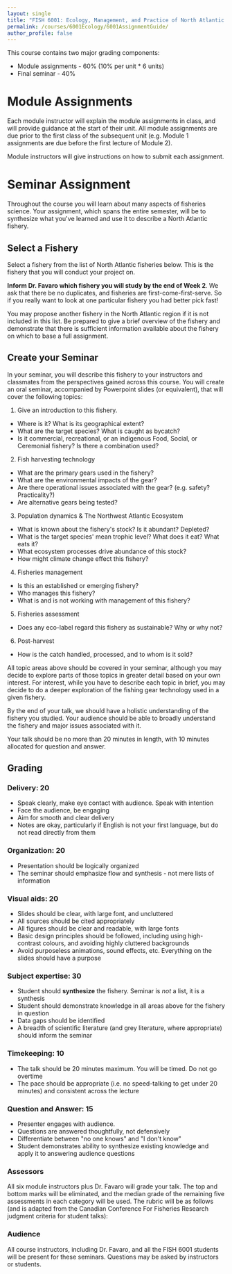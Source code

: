 ```yaml
---
layout: single
title: "FISH 6001: Ecology, Management, and Practice of North Atlantic Fisheries Assignment Guide"
permalink: /courses/6001Ecology/6001AssignmentGuide/
author_profile: false
---
```


This course contains two major grading components:

* Module assignments - 60% (10% per unit * 6 units)
* Final seminar - 40% 

# Module Assignments

Each module instructor will explain the module assignments in class, and will provide guidance at the start of their unit. All module assignments are due prior to the first class of the subsequent unit (e.g. Module 1 assignments are due before the first lecture of Module 2).

Module instructors will give instructions on how to submit each assignment.

# Seminar Assignment

Throughout the course you will learn about many aspects of fisheries science. Your assignment, which spans the entire semester, will be to synthesize what you've learned and use it to describe a North Atlantic fishery. 

## Select a Fishery

Select a fishery from the list of North Atlantic fisheries below. This is the fishery that you will conduct your project on. 

**Inform Dr. Favaro which fishery you will study by the end of Week 2**. We ask that there be no duplicates, and fisheries are first-come-first-serve. So if you really want to look at one particular fishery you had better pick fast!

You may propose another fishery in the North Atlantic region if it is not included in this list. Be prepared to give a brief overview of the fishery and demonstrate that there is sufficient information available about the fishery on which to base a full assignment. 

## Create your Seminar

In your seminar, you will describe this fishery to your instructors and classmates from the perspectives gained across this course. You will create an oral seminar, accompanied by Powerpoint slides (or equivalent), that will cover the following topics:

1. Give an introduction to this fishery. 
  * Where is it? What is its geographical extent?
  * What are the target species? What is caught as bycatch?
  * Is it commercial, recreational, or an indigenous Food, Social, or Ceremonial fishery? Is there a combination used?
  
2. Fish harvesting technology
  * What are the primary gears used in the fishery?
  * What are the environmental impacts of the gear?
  * Are there operational issues associated with the gear? (e.g. safety? Practicality?)
  * Are alternative gears being tested?
  
3. Population dynamics & The Northwest Atlantic Ecosystem
  * What is known about the fishery's stock? Is it abundant? Depleted? 
  * What is the target species' mean trophic level? What does it eat? What eats it?
  * What ecosystem processes drive abundance of this stock?
  * How might climate change effect this fishery? 
  
4. Fisheries management
  * Is this an established or emerging fishery?
  * Who manages this fishery? 
  * What is and is not working with management of this fishery?
  
5. Fisheries assessment
  * Does any eco-label regard this fishery as sustainable? Why or why not?
  
6. Post-harvest
  * How is the catch handled, processed, and to whom is it sold?

All topic areas above should be covered in your seminar, although you may decide to explore parts of those topics in greater detail based on your own interest. For interest, while you have to describe each topic in brief, you may decide to do a deeper exploration of the fishing gear technology used in a given fishery. 

By the end of your talk, we should have a holistic understanding of the fishery you studied. Your audience should be able to broadly understand the fishery and major issues associated with it. 

Your talk should be no more than 20 minutes in length, with 10 minutes allocated for question and answer.

## Grading

### Delivery: 20

- Speak clearly, make eye contact with audience. Speak with intention 
- Face the audience, be engaging
- Aim for smooth and clear delivery
- Notes are okay, particularly if English is not your first language, but do not read directly from them

### Organization: 20

- Presentation should be logically organized
- The seminar should emphasize flow and synthesis - not mere lists of information

### Visual aids: 20

- Slides should be clear, with large font, and uncluttered
- All sources should be cited appropriately
- All figures should be clear and readable, with large fonts
- Basic design principles should be followed, including using high-contrast colours, and avoiding highly cluttered backgrounds
- Avoid purposeless animations, sound effects, etc. Everything on the slides should have a purpose

### Subject expertise: 30

- Student should **synthesize** the fishery. Seminar is *not* a list, it is a synthesis
- Student should demonstrate knowledge in all areas above for the fishery in question
- Data gaps should be identified
- A breadth of scientific literature (and grey literature, where appropriate) should inform the seminar

### Timekeeping: 10

- The talk should be 20 minutes maximum. You will be timed. Do not go overtime
- The pace should be appropriate (i.e. no speed-talking to get under 20 minutes) and consistent across the lecture

### Question and Answer: 15
- Presenter engages with audience. 
- Questions are answered thoughtfully, not defensively
- Differentiate between "no one knows" and "I don't know"
- Student demonstrates ability to synthesize existing knowledge and apply it to answering audience questions

### Assessors

All six module instructors plus Dr. Favaro will grade your talk. The top and bottom marks will be eliminated, and the median grade of the remaining five assessments in each category will be used. The rubric will be as follows (and is adapted from the Canadian Conference For Fisheries Research judgment criteria for student talks):

### Audience

All course instructors, including Dr. Favaro, and all the FISH 6001 students will be present for these seminars. Questions may be asked by instructors or students.
